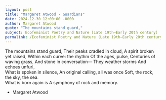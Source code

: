 ```yaml
---
layout: post
title: "Margaret Atwood - Guardians"
date: 2024-12-30 12:00:00 -0000
author: Margaret Atwood
quote: "The mountains stand guard,"
subject: Ecofeminist Poetry and Nature (Late 19th–Early 20th century)
permalink: /Ecofeminist Poetry and Nature (Late 19th–Early 20th century)/Margaret Atwood/Margaret Atwood - Guardians
---
```


The mountains stand guard,
Their peaks cradled in cloud,
A spirit broken yet raised,
Within each curve: the rhythm
Of the ages, pulse,
Centuries of waving grass,
And stone in conversation—
They weather storms
And echoes unfurl,  
What is spoken in silence,
An original calling, all was once
Soft, the rock, the sky, the sea.  
What is born again is
A symphony of rock and memory.

- Margaret Atwood
